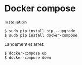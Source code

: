 # Docker compose

Installation:

    $ sudo pip install pip --upgrade
    $ sudo pip install docker-compose
    
Lancement et arrêt:

    $ docker-compose up
    $ docker-compose down